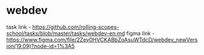 # webdev
task link - https://github.com/rolling-scopes-school/tasks/blob/master/tasks/webdev-en.md
figma link - https://www.figma.com/file/2Zev0HVCKABbZoAsuWTdcD/webdev_newVersion(19.09)?node-id=1%3A5
